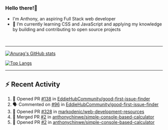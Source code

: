 ### Hello there!👋
- I'm Anthony, an aspiring Full Stack web developer
- 🌱 I’m currently learning CSS and JavaScript and applying my knowledge by building and contributing to open source projects

<br>

---

 [![Anurag's GitHub stats](https://github-readme-stats.vercel.app/api?username=anthonychinwe&count_private=true&show_icons=true&theme=github_dark)](https://github.com/anuraghazra/github-readme-stats)
 
 [![Top Langs](https://github-readme-stats.vercel.app/api/top-langs/?username=anthonychinwe&count_private=true&show_icons=true&theme=github_dark&langs_count=8&layout=compact)](https://github.com/anuraghazra/github-readme-stats)
 
 ---
 
 ## :zap: Recent Activity
<!--START_SECTION:activity-->
1. 💪 Opened PR [#138](https://github.com/EddieHubCommunity/good-first-issue-finder/pull/138) in [EddieHubCommunity/good-first-issue-finder](https://github.com/EddieHubCommunity/good-first-issue-finder)
2. 🗣 Commented on [#96](https://github.com/EddieHubCommunity/good-first-issue-finder/issues/96) in [EddieHubCommunity/good-first-issue-finder](https://github.com/EddieHubCommunity/good-first-issue-finder)
3. 💪 Opened PR [#328](https://github.com/markodenic/web-development-resources/pull/328) in [markodenic/web-development-resources](https://github.com/markodenic/web-development-resources)
4. 🎉 Merged PR [#2](https://github.com/anthonychinwe/simple-console-based-calculator/pull/2) in [anthonychinwe/simple-console-based-calculator](https://github.com/anthonychinwe/simple-console-based-calculator)
5. 💪 Opened PR [#2](https://github.com/anthonychinwe/simple-console-based-calculator/pull/2) in [anthonychinwe/simple-console-based-calculator](https://github.com/anthonychinwe/simple-console-based-calculator)
<!--END_SECTION:activity-->

<!--
**anthonychinwe/anthonychinwe** is a ✨ _special_ ✨ repository because its `README.md` (this file) appears on your GitHub profile.

Here are some ideas to get you started:

- 🔭 I’m currently working on ...
- 🌱 I’m currently learning ...
- 👯 I’m looking to collaborate on ...
- 🤔 I’m looking for help with ...
- 💬 Ask me about ...
- 📫 How to reach me: ...
- 😄 Pronouns: ...
- ⚡ Fun fact: ...
-->
